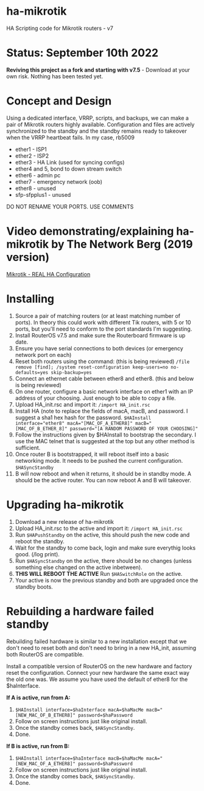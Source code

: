 # ha-mikrotik 
HA Scripting code for Mikrotik routers - v7

# Status: September 10th 2022
**Reviving this project as a fork and starting with v7.5** - Download at your own risk.  Nothing has been tested yet. 

# Concept and Design
Using a dedicated interface, VRRP, scripts, and backups, we can make a pair of Mikrotik routers highly available. 
Configuration and files are actively synchronized to the standby and the standby remains ready to takeover when the VRRP heartbeat fails.
In my case, rb5009 

- ether1 - ISP1 
- ether2 - ISP2
- ether3 - HA Link (used for syncing configs)
- ether4 and 5, bond to down stream switch
- ether6 - admin pc
- ether7 - emergency network (oob)
- ether8 - unused
- sfp-sfpplus1 - unused

DO NOT RENAME YOUR PORTS.  USE COMMENTS



# Video demonstrating/explaining ha-mikrotik by The Network Berg (2019 version)
[Mikrotik - REAL HA Configuration](https://www.youtube.com/watch?v=GEef9P8wwxs)

# Installing
1. Source a pair of matching routers (or at least matching number of ports).  In theory this could work with different Tik routers, with 5 or 10 ports, but you'll need to conform to the port standards I'm suggesting. 
2. Install RouterOS v7.5 and make sure the Routerboard firmware is up date.
3. Ensure you have serial connections to both devices (or emergency network port on each)
4. Reset both routers using the command: (this is being reviewed)
`/file remove [find]; /system reset-configuration keep-users=no no-defaults=yes skip-backup=yes`
5. Connect an ethernet cable between ether8 and ether8. (this and below is being reviewed)
6. On one router, configure a basic network interface on ether1 with an IP address of your choosing. Just enough to be able to copy a file.
7. Upload HA_init.rsc and import it:
`/import HA_init.rsc`
8. Install HA (note to replace the fields of macA, macB, and password. I suggest a sha1 hex hash for the password.
`$HAInstall interface="ether8" macA="[MAC_OF_A_ETHER8]" macB="[MAC_OF_B_ETHER_8]" password="[A RANDOM PASSWORD OF YOUR CHOOSING]"`
9. Follow the instructions given by $HAInstall to bootstrap the secondary. I use the MAC telnet that is suggested at the top but any other method is sufficient.
10. Once router B is bootstrapped, it will reboot itself into a basic networking mode. It needs to be pushed the current configuration.
`$HASyncStandby`
11. B will now reboot and when it returns, it should be in standby mode. A should be the active router. You can now reboot A and B will takeover.

# Upgrading ha-mikrotik
1. Download a new release of ha-mikrotik
2. Upload HA_init.rsc to the active and import it:
`/import HA_init.rsc`
3. Run `$HAPushStandby` on the active, this should push the new code and reboot the standby.
4. Wait for the standby to come back, login and make sure everythig looks good. (/log print).
5. Run `$HASyncStandby` on the active, there should be no changes (unless something else changed on the active inbetween).
6. **THIS WILL REBOOT THE ACTIVE** Run `$HASwitchRole` on the active.
7. Your active is now the previous standby and both are upgraded once the standby boots.

# Rebuilding a hardware failed standby
Rebuilding failed hardware is similar to a new installation except that we don't need to reset both and don't need to bring in a new HA_init, assuming both RouterOS are compatible.

Install a compatible version of RouterOS on the new hardware and factory reset the configuration. Connect your new hardware the same exact way the old one was. We assume you have used the default of ether8 for the $haInterface.

**If A is active, run from A:**
1. `$HAInstall interface=$haInterface macA=$haMacMe macB="[NEW_MAC_OF_B_ETHER8]" password=$haPassword`
2. Follow on screen instructions just like original install.
3. Once the standby comes back, `$HASyncStandby`.
4. Done.

**If B is active, run from B:**
1. `$HAInstall interface=$haInterface macB=$haMacMe macA="[NEW_MAC_OF_A_ETHER8]" password=$haPassword`
2. Follow on screen instructions just like original install.
3. Once the standby comes back, `$HASyncStandby`.
4. Done.
